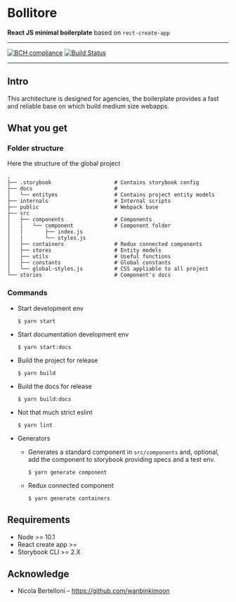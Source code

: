 # Bollitore 

**React JS minimal boilerplate**  based on `rect-create-app`

___________
[![BCH compliance](https://bettercodehub.com/edge/badge/fifthbeat/bollitore?branch=master)](https://bettercodehub.com/)
[![Build Status](https://travis-ci.org/fifthbeat/bollitore.svg?branch=master)](https://travis-ci.org/fifthbeat/bollitore)
_______
## Intro
This architecture is designed for agencies, the boilerplate provides a fast and reliable base on which build medium size webapps.   

## What you get 

### Folder structure 
Here the structure of the global project
```
.
├── .storybook                    # Contains storybook config
├── docs                          # 
│   └── entityes                  # Contains project entity models
├── internals                     # Internal scripts
├── public                        # Webpack base 
├── src                           
│   ├── components                # Components 
│   |   └── component             # Component folder
│   |       ├── index.js
│   |       └── styles.js
│   ├── containers                # Redux connected components
│   ├── stores                    # Entity models
│   ├── utils                     # Useful functions
│   ├── constants                 # Global constants
│   └── global-styles.js          # CSS appliable to all project 
└── stories                       # Component's docs
```

### Commands 

- Start development env
  ```shell
  $ yarn start
  ```

- Start documentation development env
  ```shell
  $ yarn start:docs
  ```

- Build the project for release
  ```shell
  $ yarn build
  ```

- Build the docs for release
  ```shell
  $ yarn build:docs
  ```

- Not that much strict eslint
  ```shell
  $ yarn lint
  ```
- Generators
  - Generates a standard component in `src/components` and, optional, add the component to storybook providing specs and a test env. 
    ```shell
    $ yarn generate component
    ```

  - Redux connected component
    ```shell
    $ yarn generate containers
    ```

## Requirements

- Node >= 10.1  
- React create app >= 
- Storybook CLI >= 2.X

## Acknowledge

- Nicola Bertelloni – https://github.com/wanbinkimoon